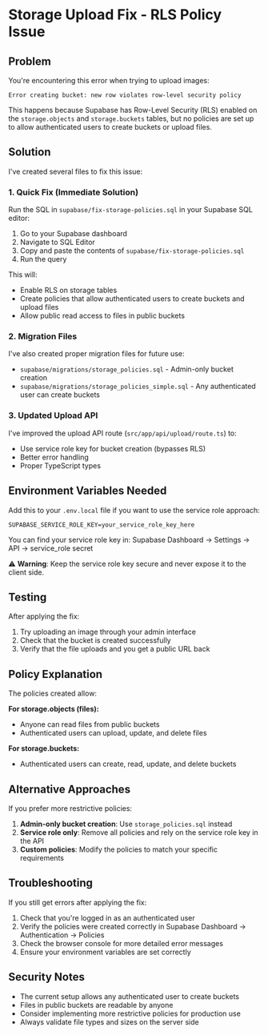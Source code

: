 # Storage Upload Fix - RLS Policy Issue

## Problem
You're encountering this error when trying to upload images:
```
Error creating bucket: new row violates row-level security policy
```

This happens because Supabase has Row-Level Security (RLS) enabled on the `storage.objects` and `storage.buckets` tables, but no policies are set up to allow authenticated users to create buckets or upload files.

## Solution

I've created several files to fix this issue:

### 1. Quick Fix (Immediate Solution)
Run the SQL in `supabase/fix-storage-policies.sql` in your Supabase SQL editor:

1. Go to your Supabase dashboard
2. Navigate to SQL Editor
3. Copy and paste the contents of `supabase/fix-storage-policies.sql`
4. Run the query

This will:
- Enable RLS on storage tables
- Create policies that allow authenticated users to create buckets and upload files
- Allow public read access to files in public buckets

### 2. Migration Files
I've also created proper migration files for future use:

- `supabase/migrations/storage_policies.sql` - Admin-only bucket creation
- `supabase/migrations/storage_policies_simple.sql` - Any authenticated user can create buckets

### 3. Updated Upload API
I've improved the upload API route (`src/app/api/upload/route.ts`) to:
- Use service role key for bucket creation (bypasses RLS)
- Better error handling
- Proper TypeScript types

## Environment Variables Needed

Add this to your `.env.local` file if you want to use the service role approach:
```
SUPABASE_SERVICE_ROLE_KEY=your_service_role_key_here
```

You can find your service role key in:
Supabase Dashboard → Settings → API → service_role secret

⚠️ **Warning**: Keep the service role key secure and never expose it to the client side.

## Testing

After applying the fix:

1. Try uploading an image through your admin interface
2. Check that the bucket is created successfully
3. Verify that the file uploads and you get a public URL back

## Policy Explanation

The policies created allow:

**For storage.objects (files):**
- Anyone can read files from public buckets
- Authenticated users can upload, update, and delete files

**For storage.buckets:**
- Authenticated users can create, read, update, and delete buckets

## Alternative Approaches

If you prefer more restrictive policies:

1. **Admin-only bucket creation**: Use `storage_policies.sql` instead
2. **Service role only**: Remove all policies and rely on the service role key in the API
3. **Custom policies**: Modify the policies to match your specific requirements

## Troubleshooting

If you still get errors after applying the fix:

1. Check that you're logged in as an authenticated user
2. Verify the policies were created correctly in Supabase Dashboard → Authentication → Policies
3. Check the browser console for more detailed error messages
4. Ensure your environment variables are set correctly

## Security Notes

- The current setup allows any authenticated user to create buckets
- Files in public buckets are readable by anyone
- Consider implementing more restrictive policies for production use
- Always validate file types and sizes on the server side
